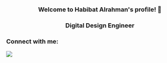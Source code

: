 
<h3 align = "center">
Welcome to Habibat Alrahman's profile! 👋
<h3 align = "center">
Digital Design Engineer 

  ### Connect with me:
  <a href = "https://www.linkedin.com/in/habibat-alrahman-ashraf-78b633224" target = "_blank"><img src="https://img.shields.io/badge/-Habibat%20Alrahman%20ashraf-0077B5?style=for-the-badge&logo=Linkedin&logoColor=white"/></a>

